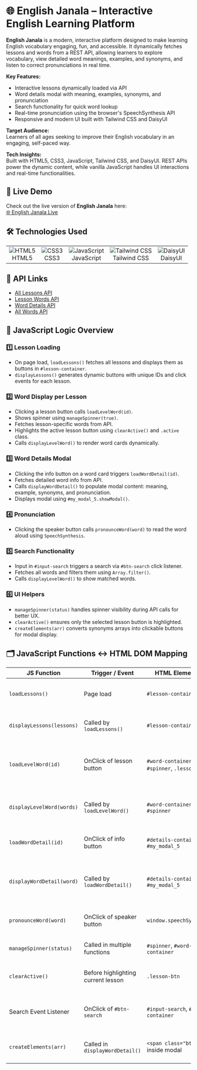 # 🌐 English Janala – Interactive English Learning Platform

**English Janala** is a modern, interactive platform designed to make learning English vocabulary engaging, fun, and accessible. It dynamically fetches lessons and words from a REST API, allowing learners to explore vocabulary, view detailed word meanings, examples, and synonyms, and listen to correct pronunciations in real time.  

**Key Features:**  
- Interactive lessons dynamically loaded via API  
- Word details modal with meaning, examples, synonyms, and pronunciation  
- Search functionality for quick word lookup  
- Real-time pronunciation using the browser's SpeechSynthesis API  
- Responsive and modern UI built with Tailwind CSS and DaisyUI  

**Target Audience:**  
Learners of all ages seeking to improve their English vocabulary in an engaging, self-paced way.  

**Tech Insights:**  
Built with HTML5, CSS3, JavaScript, Tailwind CSS, and DaisyUI. REST APIs power the dynamic content, while vanilla JavaScript handles UI interactions and real-time functionalities.

## 🔗 Live Demo

Check out the live version of **English Janala** here:  
[🌐 English Janala Live](https://emrulislam.github.io/english-vocabulary-app-js-restapi/)

## 🛠 Technologies Used

<p align="left">
  <table>
    <tr>
      <td align="center">
        <img src="https://img.icons8.com/color/48/html-5.png" alt="HTML5"/><br>
        HTML5
      </td>
      <td align="center">
        <img src="https://img.icons8.com/color/48/css3.png" alt="CSS3"/><br>
        CSS3
      </td>
      <td align="center">
        <img src="https://img.icons8.com/color/48/javascript.png" alt="JavaScript"/><br>
        JavaScript
      </td>
      <td align="center">
        <img src="https://img.icons8.com/color/48/tailwindcss.png" alt="Tailwind CSS"/><br>
        Tailwind CSS
      </td>
      <td align="center">
        <img src="https://img.icons8.com/ios/50/000000/flower.png" alt="DaisyUI"/><br>
        DaisyUI
      </td>
    </tr>
  </table>
</p>

## 🔗 API Links

- [All Lessons API](https://openapi.programming-hero.com/api/levels/all)  
- [Lesson Words API](https://openapi.programming-hero.com/api/level/{id})  
- [Word Details API](https://openapi.programming-hero.com/api/word/{id})  
- [All Words API](https://openapi.programming-hero.com/api/words/all)  

## 🧠 JavaScript Logic Overview

### 1️⃣ Lesson Loading
- On page load, `loadLessons()` fetches all lessons and displays them as buttons in `#lesson-container`.  
- `displayLessons()` generates dynamic buttons with unique IDs and click events for each lesson.  

### 2️⃣ Word Display per Lesson
- Clicking a lesson button calls `loadLevelWord(id)`.  
- Shows spinner using `manageSpinner(true)`.  
- Fetches lesson-specific words from API.  
- Highlights the active lesson button using `clearActive()` and `.active` class.  
- Calls `displayLevelWord()` to render word cards dynamically.  

### 3️⃣ Word Details Modal
- Clicking the info button on a word card triggers `loadWordDetail(id)`.  
- Fetches detailed word info from API.  
- Calls `displayWordDetail()` to populate modal content: meaning, example, synonyms, and pronunciation.  
- Displays modal using `#my_modal_5.showModal()`.  

### 4️⃣ Pronunciation
- Clicking the speaker button calls `pronounceWord(word)` to read the word aloud using `SpeechSynthesis`.  

### 5️⃣ Search Functionality
- Input in `#input-search` triggers a search via `#btn-search` click listener.  
- Fetches all words and filters them using `Array.filter()`.  
- Calls `displayLevelWord()` to show matched words.  

### 6️⃣ UI Helpers
- `manageSpinner(status)` handles spinner visibility during API calls for better UX.  
- `clearActive()` ensures only the selected lesson button is highlighted.  
- `createElements(arr)` converts synonyms arrays into clickable buttons for modal display.  

## 🗂 JavaScript Functions ↔ HTML DOM Mapping

| JS Function | Trigger / Event | HTML Element(s) | Purpose / Action |
|-------------|----------------|----------------|-----------------|
| `loadLessons()` | Page load | `#lesson-container` | Fetch all lessons from API and display lesson buttons dynamically. |
| `displayLessons(lessons)` | Called by `loadLessons()` | `#lesson-container` | Dynamically create lesson buttons `<button>` with `lesson-btn-{id}` IDs. |
| `loadLevelWord(id)` | OnClick of lesson button | `#word-container`, `#spinner`, `.lesson-btn` | Fetch words for a selected lesson, show spinner while loading, highlight active lesson, call `displayLevelWord()`. |
| `displayLevelWord(words)` | Called by `loadLevelWord()` | `#word-container`, `#spinner` | Render word cards dynamically; show message if no words; hide spinner after loading. |
| `loadWordDetail(id)` | OnClick of info button | `#details-container`, `#my_modal_5` | Fetch detailed word info from API, call `displayWordDetail()`, open modal. |
| `displayWordDetail(word)` | Called by `loadWordDetail()` | `#details-container`, `#my_modal_5` | Show word details: meaning, example, synonyms, pronunciation, Complete Learning button in modal. |
| `pronounceWord(word)` | OnClick of speaker button | `window.speechSynthesis` | Read the word aloud using browser's SpeechSynthesis API. |
| `manageSpinner(status)` | Called in multiple functions | `#spinner`, `#word-container` | Show or hide spinner while loading API data for better UX. |
| `clearActive()` | Before highlighting current lesson | `.lesson-btn` | Remove `active` class from all lesson buttons to highlight the current lesson. |
| Search Event Listener | OnClick of `#btn-search` | `#input-search`, `#word-container` | Fetch all words, filter by search input, display matching words in `#word-container`. |
| `createElements(arr)` | Called in `displayWordDetail()` | `<span class="btn">` inside modal | Convert synonyms array into clickable span buttons for display in modal. |
